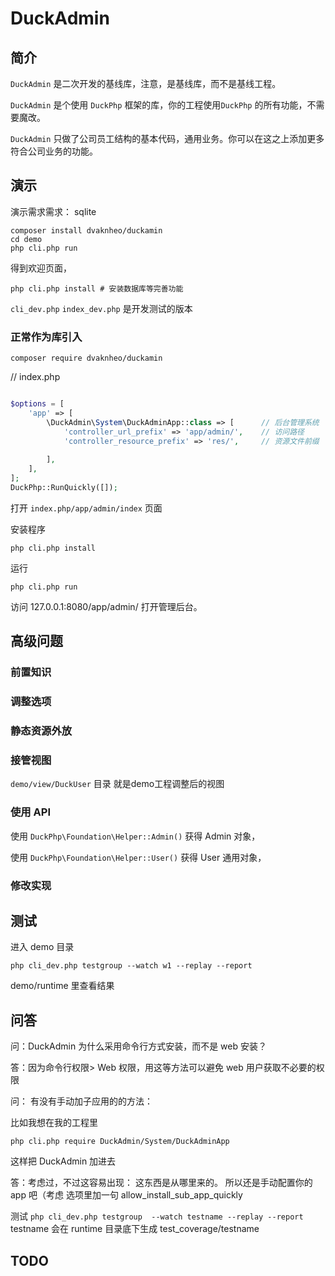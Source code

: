# DuckAdmin
## 简介

`DuckAdmin` 是二次开发的基线库，注意，是基线库，而不是基线工程。

`DuckAdmin` 是个使用 `DuckPhp` 框架的库，你的工程使用`DuckPhp` 的所有功能，不需要魔改。

`DuckAdmin` 只做了公司员工结构的基本代码，通用业务。你可以在这之上添加更多符合公司业务的功能。
## 演示
演示需求需求：  sqlite

```
composer install dvaknheo/duckamin 
cd demo
php cli.php run
```
得到欢迎页面，
```
php cli.php install # 安装数据库等完善功能
```
`cli_dev.php` `index_dev.php` 是开发测试的版本

### 正常作为库引入


```
composer require dvaknheo/duckamin 

```

// index.php

```php

$options = [
    'app' => [
        \DuckAdmin\System\DuckAdminApp::class => [      // 后台管理系统
            'controller_url_prefix' => 'app/admin/',    // 访问路径
            'controller_resource_prefix' => 'res/',     // 资源文件前缀
            
        ],
    ],
];
DuckPhp::RunQuickly([]);
```
打开  `index.php/app/admin/index` 页面

安装程序
```
php cli.php install
```
运行
```
php cli.php run
```
访问 127.0.0.1:8080/app/admin/ 打开管理后台。

## 高级问题

### 前置知识

### 调整选项

### 静态资源外放

### 接管视图

`demo/view/DuckUser` 目录 就是demo工程调整后的视图

### 使用 API
使用 `DuckPhp\Foundation\Helper::Admin()` 获得 Admin 对象，

使用 `DuckPhp\Foundation\Helper::User()` 获得 User 通用对象，

### 修改实现

## 测试
进入 demo 目录
```
php cli_dev.php testgroup --watch w1 --replay --report
```
demo/runtime 里查看结果
## 问答

问：DuckAdmin 为什么采用命令行方式安装，而不是 web 安装？

答：因为命令行权限> Web 权限，用这等方法可以避免 web 用户获取不必要的权限

问： 有没有手动加子应用的的方法：

比如我想在我的工程里

`php cli.php require DuckAdmin/System/DuckAdminApp`

这样把 DuckAdmin 加进去

答：考虑过，不过这容易出现： 这东西是从哪里来的。 所以还是手动配置你的 app 吧（考虑 选项里加一句 allow_install_sub_app_quickly

测试
`php cli_dev.php testgroup  --watch testname --replay --report`
testname 会在 runtime 目录底下生成 test_coverage/testname

## TODO



